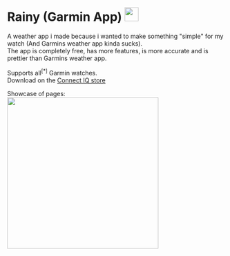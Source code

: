 <h1>Rainy (Garmin App) <img src="https://services.garmin.com/appsLibraryBusinessServices_v0/rest/apps/e7c0c39c-cb76-475f-b5bc-7811b0fee104/icon/5ae8bf3d-1e7a-4420-9a24-fa8a9bdd6127" width="32"></h1>

A weather app i made because i wanted to make something "simple" for my watch (And Garmins weather app kinda sucks).  
The app is completely free, has more features, is more accurate and is prettier than Garmins weather app.

Supports <span title="Literally not true, CIQ 2.x and earlier watches are not supported. (but doubt anyone still uses those)">all<sup>[*]</sup></span> Garmin watches.  
Download on the [Connect IQ store](https://apps.garmin.com/en-US/apps/e7c0c39c-cb76-475f-b5bc-7811b0fee104)

Showcase of pages: 
<br/>
<img src="https://services.garmin.com/appsLibraryBusinessServices_v0/rest/apps/e7c0c39c-cb76-475f-b5bc-7811b0fee104/screenshots/10653f03-7eb0-42bc-9fe9-eae38415ba0c" width="350">